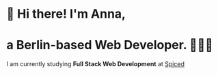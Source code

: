 # 👋 Hi there! I'm Anna, 
# a Berlin-based Web Developer. 👩🏻‍💻


I am currently studying **Full Stack Web Development** at [Spiced](https://www.spiced-academy.com/en)



